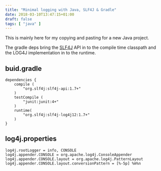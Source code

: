 ```yaml
---
title: "Minimal logging with Java, SLF4J & Gradle"
date: 2018-03-10T13:47:15+01:00
draft: false
tags: [ "java" ]
---
```

This is mainly here for my copying and pasting for a new Java project.

The gradle deps bring the [SLF4J](https://www.slf4j.org/) API in to the compile time classpath and the LOG4J implementation in to the runtime.
<!--more-->

## buid.gradle

    dependencies {
        compile (
            "org.slf4j:slf4j-api:1.7+"
        )
        testCompile (
            "junit:junit:4+"
        )
        runtime(
            "org.slf4j:slf4j-log4j12:1.7+"
        )
    }


## log4j.properties

    log4j.rootLogger = info, CONSOLE
    log4j.appender.CONSOLE = org.apache.log4j.ConsoleAppender
    log4j.appender.CONSOLE.layout = org.apache.log4j.PatternLayout
    log4j.appender.CONSOLE.layout.conversionPattern = [%-5p] %m%n

